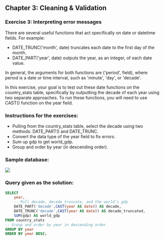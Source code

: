 ## Chapter 3: Cleaning & Validation
### Exercise 3: Interpreting error messages
There are several useful functions that act specifically on date or datetime fields. For example:

- DATE_TRUNC('month', date) truncates each date to the first day of the month.
- DATE_PART('year', date) outputs the year, as an integer, of each date value.

In general, the arguments for both functions are ('period', field), where period is a date or time interval, such as 'minute', 'day', or 'decade'.

In this exercise, your goal is to test out these date functions on the country_stats table, specifically by outputting the decade of each year using two separate approaches. To run these functions, you will need to use CAST() function on the year field.

### Instructions for the exercises: 
- Pulling from the country_stats table, select the decade using two methods: DATE_PART() and DATE_TRUNC.
- Convert the data type of the year field to fix errors.
- Sum up gdp to get world_gdp.
- Group and order by year (in descending order).

### Sample database:

![](https://camo.githubusercontent.com/32fc2a344bed1bb34e3910afd4cc85d00a2f9987/68747470733a2f2f692e6962622e636f2f704b7a4e3939702f436170747572652d332e706e67)

### Query given as the solution: 

```sql
SELECT 
	year,
    -- Pull decade, decade_truncate, and the world's gdp
    DATE_PART('decade',CAST(year AS date)) AS decade,
    DATE_TRUNC('decade',CAST(year AS date)) AS decade_truncated,
    SUM(gdp) AS world_gdp
FROM country_stats
-- Group and order by year in descending order
GROUP BY year
ORDER BY year DESC;
```